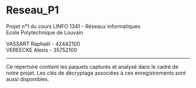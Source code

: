 # Reseau_P1
Projet n°1 du cours LINFO 1341 - Réseaux informatiques <br>
Ecole Polytechnique de Louvain

VASSART Raphaël - 42442100 <br>
VEREECKE Alexis - 35752100

***

Ce répertoire contient les paquets capturés et analysé dans le cadre de notre projet. Les clés de décryptage associées à ces enregistrements sont aussi disponibles. 
